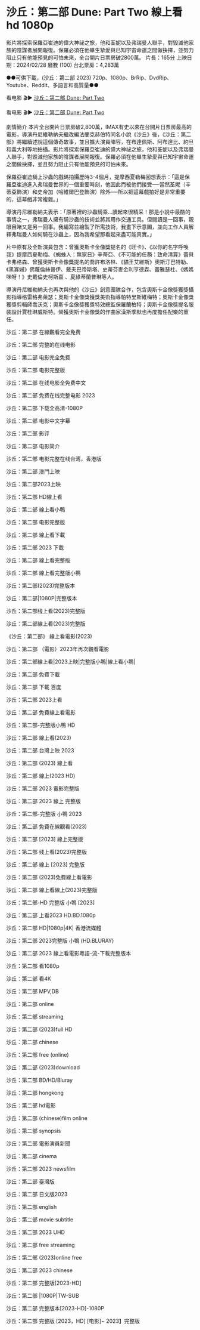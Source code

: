 # 沙丘：第二部 Dune: Part Two 線上看hd 1080p

影片將探索保羅亞崔迪的偉大神祕之旅，他和荃妮以及弗瑞曼人聯手，對毀滅他家族的陰謀者展開報復。保羅必須在他畢生摯愛與已知宇宙命運之間做抉擇，並努力阻止只有他能預見的可怕未來，全台開片日票房破2800萬。
片長：165分 上映日期：2024/02/28 廳數 (100) 台北票房：4,283萬

●●可供下載，(沙丘：第二部 2023) 720p、1080p、BrRip、DvdRip、Youtube、Reddit、多語言和高質量●●

看电影 🎬▶ [沙丘：第二部 Dune: Part Two](https://flixmovies21.org/zh/movie/693134/dune-part-two)

看电影 🎬▶ [沙丘：第二部 Dune: Part Two](https://veloz.bigmovies10.site/zh/movie/693134/dune-part-two)

 劇情簡介
本片全台開片日票房破2,800萬，IMAX有史以來在台開片日票房最高的電影，導演丹尼維勒納夫繼改編法蘭克赫伯特同名小說《沙丘》後，《沙丘：第二部》將繼續述說這個傳奇故事，並且擴大演員陣容，在布達佩斯、阿布達比、約旦和義大利等地拍攝。影片將探索保羅亞崔迪的偉大神祕之旅，他和荃妮以及弗瑞曼人聯手，對毀滅他家族的陰謀者展開報復。保羅必須在他畢生摯愛與已知宇宙命運之間做抉擇，並且努力阻止只有他能預見的可怕未來。

保羅亞崔迪騎上沙蟲的戲碼拍攝歷時3-4個月，提摩西夏勒梅回想表示：「這是保羅亞崔迪進入弗瑞曼世界的一個重要時刻，他因此而被他們接受──當然荃妮（辛蒂亞飾演）和史帝加（哈維爾巴登飾演）除外──所以把這幕戲拍好是非常重要的，這幕戲非常複雜。」

導演丹尼維勒納夫表示：「原著裡的沙蟲騎乘…讀起來很精采！那是小說中最酷的事情之一，弗瑞曼人擁有騎沙蟲的技術並將其用作交通工具。但閱讀是一回事，親眼目睹又是另一回事。我編寫並繪製了所需技術，我畫下示意圖，並向工作人員解釋弗瑞曼人如何騎在沙蟲上，因為我希望那看起來盡可能真實。」

片中原有及全新演員包含：曾獲奧斯卡金像獎提名的《旺卡》、《以你的名字呼喚我》提摩西夏勒梅、《蜘蛛人：無家日》辛蒂亞、《不可能的任務：致命清算》蕾貝卡弗格森、曾獲奧斯卡金像獎提名的喬許布洛林、《貓王艾維斯》奧斯汀巴特勒、《黑寡婦》佛蘿倫絲普伊、戴夫巴帝斯塔、史蒂芬麥金利亨德森、蕾雅瑟杜、《媽媽咪呀！》史戴倫史柯斯嘉 、夏綠蒂蘭普琳等人。

導演丹尼維勒納夫也再次與他的《沙丘》創意團隊合作，包含奧斯卡金像獎獲獎攝影指導格雷格弗萊瑟；奧斯卡金像獎獲獎美術指導帕特里斯維梅特；奧斯卡金像獎獲獎剪輯師喬沃克；奧斯卡金像獎獲獎特效總監保羅蘭柏特；奧斯卡金像獎提名服裝設計賈桂琳威斯特。榮獲奧斯卡金像獎的作曲家漢斯季默也再度擔任配樂的重任。

沙丘：第二部 在線觀看完全免费

沙丘：第二部 完整的在线电影

沙丘：第二部 电影完全免费

沙丘：第二部 电影完整版

沙丘：第二部 在线电影全免费中文

沙丘：第二部 免费在线完整电影 2023

沙丘：第二部 下载全高清-1080P

沙丘：第二部 电影中文字幕

沙丘：第二部 影评

沙丘：第二部 电影简介

沙丘：第二部 电影完整在线台湾，香港版

沙丘：第二部 澳門上映

沙丘：第二部2023上映

沙丘：第二部 HD線上看

沙丘：第二部 線上看小鴨

沙丘：第二部 电影完整版

沙丘：第二部 線上看下載

沙丘：第二部 2023 下載

沙丘：第二部 線上看完整版

沙丘：第二部 線上看完整版小鴨

沙丘：第二部(2023)完整版本

沙丘：第二部|1080P|完整版本

沙丘：第二部线上看(2023)完整版

沙丘：第二部線上看(2023)完整版

《沙丘：第二部》 線上看電影(2023)

沙丘：第二部 （電影）2023年再次觀看電影

沙丘：第二部線上看|2023上映|完整版小鴨|線上看小鴨|

沙丘：第二部 免費下載

沙丘：第二部 下載 百度

沙丘：第二部 2023上看

沙丘：第二部 免費線上看電影

沙丘：第二部-完整版小鴨 HD

沙丘：第二部 線上看(2023)

沙丘：第二部 台灣上映 2023

沙丘：第二部 (2023) 線上看

沙丘：第二部 線上(2023 HD)

沙丘：第二部 2023 電影完整版

沙丘：第二部 2023 線上 完整版

沙丘：第二部-完整版 小鴨 2023

沙丘：第二部 免費在線觀看(2023)

沙丘：第二部 [2023] 線上完整版

沙丘：第二部 线上看(2023)完整版

沙丘：第二部 線上 [2023] 完整版

沙丘：第二部 (2023)免費線上看電影

沙丘：第二部 線上看線上(2023)完整版

沙丘：第二部-HD 完整版 小鴨 [2023]

沙丘：第二部 上看2023 HD.BD.1080p

沙丘：第二部 HD|1080p|4K| 香港流媒體

沙丘：第二部 2023完整版 小鴨 (HD.BLURAY)

沙丘：第二部 2023 線上看電影粵語-流-下載完整版本

沙丘：第二部 看1080p

沙丘：第二部 看4K

沙丘：第二部 MPV,DB

沙丘：第二部 online

沙丘：第二部 streaming

沙丘：第二部 (2023)full HD

沙丘：第二部 chinese

沙丘：第二部 free (online)

沙丘：第二部 (2023)download

沙丘：第二部 BD/HD/Bluray

沙丘：第二部 hongkong

沙丘：第二部 hd電影

沙丘：第二部 (chinese)film online

沙丘：第二部 synopsis

沙丘：第二部 電影演員新聞

沙丘：第二部 cinema

沙丘：第二部 2023 newsfilm

沙丘：第二部 臺灣版

沙丘：第二部 日文版2023

沙丘：第二部 english

沙丘：第二部 movie subtitle

沙丘：第二部 2023 UHD

沙丘：第二部 free streaming

沙丘：第二部 (2023)online free

沙丘：第二部 2023 chinese

沙丘：第二部 完整版[2023-HD]

沙丘：第二部 |1080P|TW-SUB

沙丘：第二部 完整版本[2023-HD]-1080P

沙丘：第二部 完整版 [2023，HD] [电影]~ 2023】完整版
